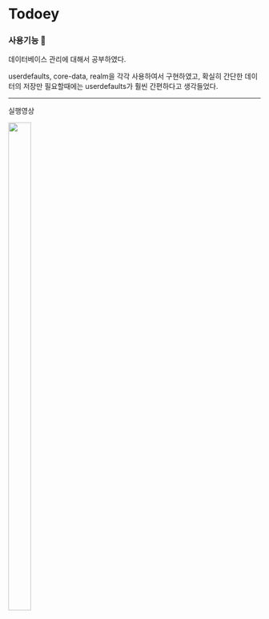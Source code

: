 # Todoey


### 사용기능 📱


데이터베이스 관리에 대해서 공부하였다.

userdefaults, core-data, realm을 각각 사용하여서 구현하였고, 확실히 간단한 데이터의 저장만 필요할때에는 userdefaults가 훨씬 간편하다고 생각들었다.

----
실행영상

<img src = "https://user-images.githubusercontent.com/112225610/222104890-f809c69c-4048-4ccd-afed-3e2c9ca5ae03.gif" width = "30%" height = "50%">

